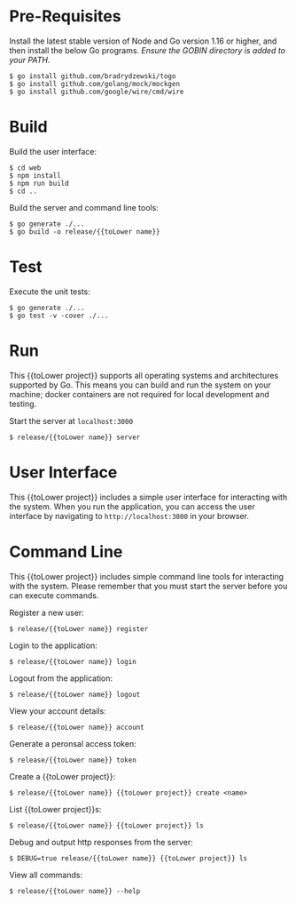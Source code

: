 # Pre-Requisites

Install the latest stable version of Node and Go version 1.16 or higher, and then install the below Go programs. _Ensure the GOBIN directory is added to your PATH_.

```text
$ go install github.com/bradrydzewski/togo
$ go install github.com/golang/mock/mockgen
$ go install github.com/google/wire/cmd/wire
```

# Build

Build the user interface:

```text
$ cd web
$ npm install
$ npm run build
$ cd ..
```

Build the server and command line tools:

```text
$ go generate ./...
$ go build -o release/{{toLower name}}
```

# Test

Execute the unit tests:

```text
$ go generate ./...
$ go test -v -cover ./...
```

# Run

This {{toLower project}} supports all operating systems and architectures supported by Go.  This means you can build and run the system on your machine; docker containers are not required for local development and testing.

Start the server at `localhost:3000`

```text
$ release/{{toLower name}} server
```

# User Interface

This {{toLower project}} includes a simple user interface for interacting with the system. When you run the application, you can access the user interface by navigating to `http://localhost:3000` in your browser.

# Command Line

This {{toLower project}} includes simple command line tools for interacting with the system. Please remember that you must start the server before you can execute commands.

Register a new user:

```text
$ release/{{toLower name}} register
```

Login to the application:

```text
$ release/{{toLower name}} login
```

Logout from the application:

```text
$ release/{{toLower name}} logout
```

View your account details:

```text
$ release/{{toLower name}} account
```

Generate a peronsal access token:

```text
$ release/{{toLower name}} token
```

Create a {{toLower project}}:

```text
$ release/{{toLower name}} {{toLower project}} create <name>
```

List {{toLower project}}s:

```text
$ release/{{toLower name}} {{toLower project}} ls
```

Debug and output http responses from the server:

```text
$ DEBUG=true release/{{toLower name}} {{toLower project}} ls
```

View all commands:

```text
$ release/{{toLower name}} --help
```